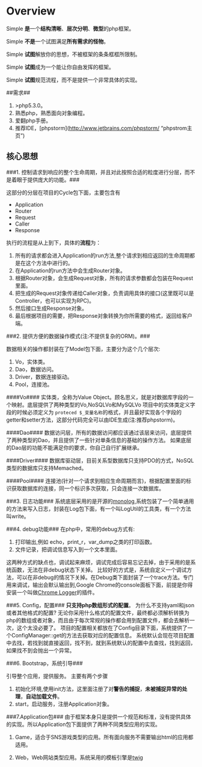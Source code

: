 # Overview #

Simple **是**一个**结构清晰**、**层次分明**、**微型**的php框架。  

Simple **不是**一个试图满足**所有需求的怪物**。  

Simple **试图**解放你的思想，不被框架的条条框框所限制。  

Simple **试图**成为一个能让你自由发挥的框架。

Simple **试图**规范流程，而不是提供一个非常具体的实现。

##需求##


1. \>php5.3.0。
2. 熟悉php，熟悉面向对象编程。
3. 爱翻php手册。
4. 推荐IDE，[phpstorm](http://www.jetbrains.com/phpstorm/ “phpstrom主页”)



## 核心思想 ##


###1. 控制请求到响应的整个生命周期，并且对此按照合适的粒度进行分层，而不是着眼于提供庞大的功能。###

这部分的分层在项目的Cycle包下面，主要包含有

- Application
- Router
- Request
- Caller
- Response

执行的流程是从上到下，具体的**流程**为：

1. 所有的请求都会进入Application的run方法,整个请求到相应返回的生命周期都是在这个方法中进行的。
2. 在Application的run方法中会生成Router对象。
3. 根据Router对象，会生成Request对象，所有的请求参数都会包装在Request里面。
4. 把生成的Request对象传递给Caller对象，负责调用具体的接口(这里既可以是Controller，也可以实现为RPC)。
5. 然后接口生成Response对象。
6. 最后根据项目的需要，把Response对象转换为你所需要的格式，返回给客户端。

###2. 提供方便的数据操作模式(注:不提供复杂的ORM)。###

数据相关的操作都封装在了Model包下面，主要分为这个几个层次: 

1. Vo，实体类。
2. Dao，数据访问。
3. Driver，数据连接驱动。
4. Pool，连接池。

####Vo####
实体类，全称为Value Object。顾名思义，就是对数据库字段的一个映射。底层提供了两种类型的Vo,NoSQLVo和MySQLVo
项目中的实体类定义字段的时候必须定义为 ` proteced $_变量名称 `的格式，并且最好实现各个字段的getter和setter方法，这部分代码完全可以由IDE生成(注:推荐phpstorm)。

####Dao####
数据访问层，所有的数据访问都应该通过该层来访问，底层提供了两种类型的Dao，并且提供了一些针对单条信息的基础的操作方法。 如果底层的Dao层的功能不能满足你的要求，你自己自行扩展继承。

####Driver####
数据库驱动层，目前关系型数据库只支持PDO的方式，NoSQL类型的数据库只支持Memached。

####Pool####
连接池(针对一个请求到相应生命周期而言)，根据配置里面的标识获取数据库的连接，同一个标识多次获取，只会连接一次数据库。

###3. 日志功能###
系统底层采用的是开源的[monolog](https://github.com/Seldaek/monolog),系统包装了一个简单通用的方法来写入日志，封装在Log包下面，有一个叫LogUtil的工具类，有一个方法叫write。

###4. debug功能###
在php中，常用的debug方式有:

1. 打印输出,例如 echo，print_r，var_dump之类的打印函数。
2. 文件记录，把调试信息写入到一个文本里面。

这两种方式的缺点也，调试起来麻烦，调试完成后容易忘记去掉，由于采用的是系统函数，无法在非debug状态下关掉。
比较好的方式是，系统自定义一个调试方法，可以在非debug的情况下关掉。在Debug类下面封装了一个trace方法。专门用来调试，输出会默认输出到,Google Chrome的console面板下面，前提是你得安装一个叫做[Chrome Logger](https://chrome.google.com/webstore/detail/chrome-logger/noaneddfkdjfnfdakjjmocngnfkfehhd)的插件。

###5. Config，配置###
**只支持php数组形式的配置**。
为什么不支持yaml和json或者其他格式的配置?
无论你采用什么格式的配置文件，最终都必须解析转换为php的数组或者对象，而且由于每次常规的操作都会用到配置文件，都会去解析一次，这个太没必要了。
项目的配置相关都放在了Config目录下面，系统提供了一个ConfigManager::get的方法去获取对应的配置信息。
系统默认会现在项目配置中去找，若找到就直接返回，找不到，就到系统默认的配置中去查找，找到返回，如果找不到会抛出一个异常。

###6. Bootstrap，系统引导###

引导整个应用，提供服务。
主要有两个步骤

1. 初始化环境,使用init方法，这里面注册了对**警告的捕捉**，**未被捕捉异常的处理**，**自动加载文件**。
2. start，启动服务，注册Application对象。

###7.Application包###
由于框架本身只是提供一个规范和标准，没有提供具体的实现。所以Application包下面提供了两种不同类型应用的实现。

1. Game，适合于SNS游戏类型的应用。所有面向服务不需要输出html的应用都适用。

2. Web，Web网站类型应用。系统采用的模板引擎是[twig](http://twig.sensiolabs.org/ "twig模板引擎主页")








